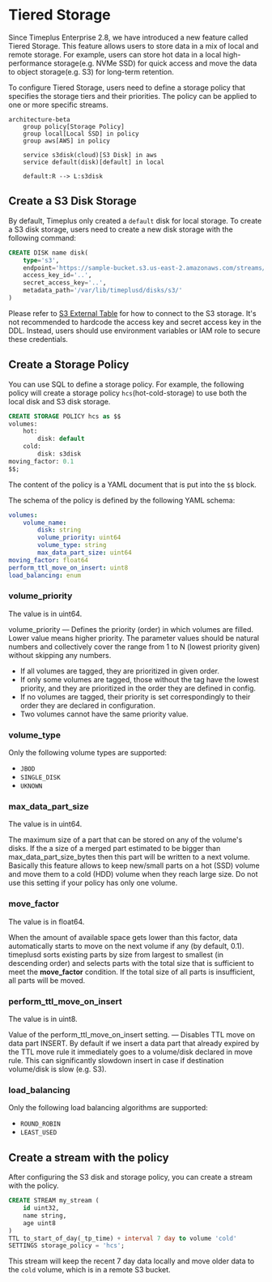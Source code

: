 # Tiered Storage

Since Timeplus Enterprise 2.8, we have introduced a new feature called Tiered Storage. This feature allows users to store data in a mix of local and remote storage. For example, users can store hot data in a local high-performance storage(e.g. NVMe SSD) for quick access and move the data to object storage(e.g. S3) for long-term retention.

To configure Tiered Storage, users need to define a storage policy that specifies the storage tiers and their priorities. The policy can be applied to one or more specific streams.

```mermaid
architecture-beta
    group policy[Storage Policy]
    group local[Local SSD] in policy
    group aws[AWS] in policy

    service s3disk(cloud)[S3 Disk] in aws
    service default(disk)[default] in local

    default:R --> L:s3disk
```
## Create a S3 Disk Storage
By default, Timeplus only created a `default` disk for local storage. To create a S3 disk storage, users need to create a new disk storage with the following command:

```sql
CREATE DISK name disk(
    type='s3',
    endpoint='https://sample-bucket.s3.us-east-2.amazonaws.com/streams/',
    access_key_id='..',
    secret_access_key='..',
    metadata_path='/var/lib/timeplusd/disks/s3/'
)
```
Please refer to [S3 External Table](/s3-external) for how to connect to the S3 storage. It's not recommended to hardcode the access key and secret access key in the DDL. Instead, users should use environment variables or IAM role to secure these credentials.

## Create a Storage Policy
You can use SQL to define a storage policy. For example, the following policy will create a storage policy `hcs`(hot-cold-storage) to use both the local disk and S3 disk storage.

```sql
CREATE STORAGE POLICY hcs as $$
volumes:
    hot:
        disk: default
    cold:
        disk: s3disk
moving_factor: 0.1
$$;
```
The content of the policy is a YAML document that is put into the `$$` block.

The schema of the policy is defined by the following YAML schema:
```yaml
volumes:
    volume_name:
        disk: string
        volume_priority: uint64
        volume_type: string
        max_data_part_size: uint64
moving_factor: float64
perform_ttl_move_on_insert: uint8
load_balancing: enum
```
### volume_priority
The value is in uint64.

volume_priority — Defines the priority (order) in which volumes are filled. Lower value means higher priority. The parameter values should be natural numbers and collectively cover the range from 1 to N (lowest priority given) without skipping any numbers.
* If all volumes are tagged, they are prioritized in given order.
* If only some volumes are tagged, those without the tag have the lowest priority, and they are prioritized in the order they are defined in config.
* If no volumes are tagged, their priority is set correspondingly to their order they are declared in configuration.
* Two volumes cannot have the same priority value.

### volume_type
Only the following volume types are supported:
* `JBOD`
* `SINGLE_DISK`
* `UKNOWN`

### max_data_part_size
The value is in uint64.

The maximum size of a part that can be stored on any of the volume's disks. If the a size of a merged part estimated to be bigger than max_data_part_size_bytes then this part will be written to a next volume. Basically this feature allows to keep new/small parts on a hot (SSD) volume and move them to a cold (HDD) volume when they reach large size. Do not use this setting if your policy has only one volume.

### move_factor
The value is in float64.

When the amount of available space gets lower than this factor, data automatically starts to move on the next volume if any (by default, 0.1). timeplusd sorts existing parts by size from largest to smallest (in descending order) and selects parts with the total size that is sufficient to meet the **move_factor** condition. If the total size of all parts is insufficient, all parts will be moved.

### perform_ttl_move_on_insert
The value is in uint8.

Value of the perform_ttl_move_on_insert setting. — Disables TTL move on data part INSERT. By default if we insert a data part that already expired by the TTL move rule it immediately goes to a volume/disk declared in move rule. This can significantly slowdown insert in case if destination volume/disk is slow (e.g. S3).

### load_balancing
Only the following load balancing algorithms are supported:
* `ROUND_ROBIN`
* `LEAST_USED`

## Create a stream with the policy

After configuring the S3 disk and storage policy, you can create a stream with the policy.

```sql
CREATE STREAM my_stream (
    id uint32,
    name string,
    age uint8
)
TTL to_start_of_day(_tp_time) + interval 7 day to volume 'cold'
SETTINGS storage_policy = 'hcs';
```

This stream will keep the recent 7 day data locally and move older data to the `cold` volume, which is in a remote S3 bucket.
